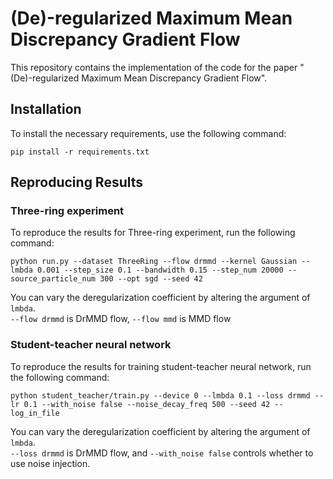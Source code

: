 # (De)-regularized Maximum Mean Discrepancy Gradient Flow

This repository contains the implementation of the code for the paper "(De)-regularized Maximum Mean Discrepancy Gradient Flow". 
## Installation

To install the necessary requirements, use the following command:

`pip install -r requirements.txt`

## Reproducing Results

### Three-ring experiment

To reproduce the results for Three-ring experiment, run the following command:

`python run.py --dataset ThreeRing --flow drmmd --kernel Gaussian --lmbda 0.001 --step_size 0.1 --bandwidth 0.15 --step_num 20000 --source_particle_num 300 --opt sgd --seed 42`

You can vary the deregularization coefficient by altering the argument of `lmbda`. \
`--flow drmmd` is DrMMD flow, `--flow mmd` is MMD flow

### Student-teacher neural network

To reproduce the results for training student-teacher neural network, run the following command:

`python student_teacher/train.py --device 0 --lmbda 0.1 --loss drmmd --lr 0.1 --with_noise false --noise_decay_freq 500 --seed 42 --log_in_file`

You can vary the deregularization coefficient by altering the argument of `lmbda`. \
`--loss drmmd` is DrMMD flow, and `--with_noise false` controls whether to use noise injection.